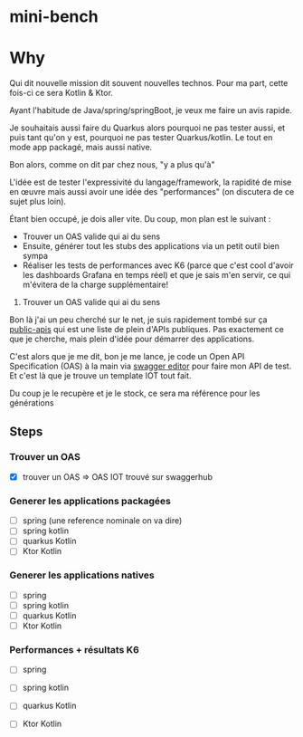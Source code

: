 # mini-bench

# Why

Qui dit nouvelle mission dit souvent nouvelles technos. Pour ma part, cette fois-ci ce sera Kotlin & Ktor.

Ayant l'habitude de Java/spring/springBoot, je veux me faire un avis rapide.

Je souhaitais aussi faire du Quarkus alors pourquoi ne pas tester aussi, et puis tant qu'on y est, pourquoi ne pas tester Quarkus/kotlin. Le tout en mode app packagé, mais aussi native.

Bon alors, comme on dit par chez nous, "y a plus qu'à"

L'idée est de tester l'expressivité du langage/framework, la rapidité de mise en œuvre mais aussi avoir une idée des "performances" (on discutera de ce sujet plus loin).

Étant bien occupé, je dois aller vite. Du coup, mon plan est le suivant :

- Trouver un OAS valide qui ai du sens
- Ensuite, générer tout les stubs des applications via un petit outil bien sympa
- Réaliser les tests de performances avec K6 (parce que c'est cool d'avoir les dashboards Grafana en temps réel) et que je sais m'en servir, ce qui m'évitera de la charge supplémentaire!


1) Trouver un OAS valide qui ai du sens

Bon là j'ai un peu cherché sur le net, je suis rapidement tombé sur ça [public-apis](https://github.com/public-apis/public-apis) qui est une liste de plein d'APIs publiques. Pas exactement ce que je cherche, mais plein d'idée pour démarrer des applications.

C'est alors que je me dit, bon je me lance, je code un Open API Specification (OAS) à la main via [swagger editor](https://swagger.io/tools/swaggerhub/faster-api-design/) pour faire mon API de test. Et c'est là que je trouve un template IOT tout fait. 

Du coup je le recupère et je le stock, ce sera ma référence pour les générations  



## Steps

### Trouver un OAS
    
- [x] trouver un OAS => OAS IOT trouvé sur swaggerhub 
    
### Generer les applications packagées

- [ ] spring (une reference nominale on va dire)
- [ ] spring kotlin
- [ ] quarkus Kotlin
- [ ] Ktor Kotlin

### Generer les applications natives

- [ ] spring 
- [ ] spring kotlin
- [ ] quarkus Kotlin
- [ ] Ktor Kotlin

### Performances + résultats K6

- [ ] spring 
- [ ] spring kotlin
- [ ] quarkus Kotlin
- [ ] Ktor Kotlin 



 
